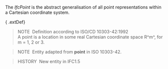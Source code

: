﻿The _IfcPoint_ is the abstract generalisation of all point representations within a Cartesian coordinate system.

{ .extDef}
> NOTE&nbsp; Definition according to ISO/CD 10303-42:1992  
> A point is a location in some real Cartesian coordinate space R^m^, for m = 1, 2 or 3.

> NOTE&nbsp; Entity adapted from **point** in ISO 10303-42.

> HISTORY&nbsp; New entity in IFC1.5
